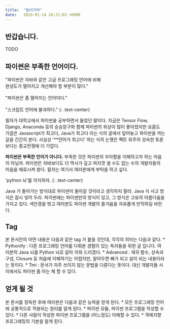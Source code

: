```yaml
---
title:  "들어가며"
date:   2019-01-14 20:21:03 +0900
---
```

 



<h2>반갑습니다.</h2>

TODO

<h2>파이썬은 부족한 언어이다.</h2>
"파이썬은 자바와 같은 고급 프로그래밍 언어에 비해 <br>완성도가 떨어지고 개선해야 할 부분이 많다." <br> <br>
"파이썬은 좀 떨어지는 언어이다." <br><br> "스크립트 언어에 불과하다." 
{: .text-center} 


필자가 대학교에서 파이썬을 공부하면서 들었던 말이다. 
지금은 Tensor Flow, Django, Anaconda 등의 승승장구와 함께 파이썬의 위상이 많이 좋아졌지만 
요즘도 가끔은 Javascript가 최고다, Java가 최고다 라는 식의 글에서 덮어놓고 파이썬을 까는 글을 간간히 본다.
사실상 '**언어가 최고다' 하는 식의 논쟁은 펙트 위주의 성숙한 토론 보다는 종교전쟁에 더 가깝다. 

**파이썬은 부족한 언어가 아니다.** 부족한 것은 파이썬의 우아함을 이해하고자 하는 마음이 아닐까. 파이썬은 자바보다도
 더 역사가 깊고 여지껏 셀 수도 없는 수의 개발자들의 마음을 매료시켜 왔다. 필자는 여기서 여러분에게 부탁을 하고 싶다.

'python 뇌'를 이식하자. 
{: .text-center} 

Java 가 돌아가는 방식대로 파이썬이 돌아갈 것이라고 생각하지 말라. Java 식 사고 방식은 잠시 넣어 두라. 
파이썬에는 파이썬만의 방식이 있고, 그 방식은 고유의 아름다움을 가지고 있다. 
색안경을 벗고 여러분도 파이썬 개발의 즐거움을 자유롭게 만끽하길 바란다.


<h2>Tag</h2>
본 문서안의 어떤 내용은 다음과 같은 tag 가 붙을 것인데, 각각의 의미는 다음과 같다.
* Pythonify : 다른 프로그래밍 언어를 다뤄본 경험이 있는 독자들을 위한 글 입니다. 여러분의 Java 뇌를
Python 뇌로 갈아 끼워 드리겠다.
* Advanced : 재귀 함수, 상속과 구성, Closure 등 처음에 이해하기는 
어렵지만, 알아두면 뼈가 되고 살이 되는 내용이라는 뜻이다.
* Tmi : 문서가 자주 쓰이지 않는 문법을 다룬다는 뜻이다. 대신 개발자들 사이에서도 파이썬 좀 아는 체 할 수 있다. 


<h2>얻게 될 것</h2>
본 문서를 정독한 후에 여러분은 다음과 같은 능력을 얻게 된다.
* 모든 프로그래밍 언어에 공통적으로 적용되는 원리를 알게 된다.
* 파이썬 모듈, 파이썬 프로그램을 작성할 수 있다.
* 다른 사람이 작성한 파이썬 프로그램을 (어느정도) 이해할 수 있다.
* 객체지향 프로그래밍의 기본을 알게 된다.

